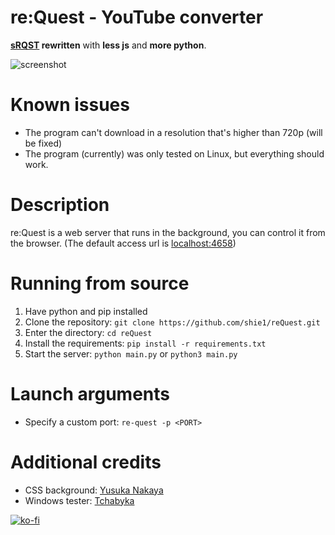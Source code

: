 # re:Quest - YouTube converter
**[sRQST]([https://link](https://github.com/shie1/sRQST)) rewritten** with **less js** and **more python**.

![screenshot](https://i.imgur.com/RkH5Fit.png)

# Known issues
- The program can't download in a resolution that's higher than 720p (will be fixed)
- The program (currently) was only tested on Linux, but everything should work.

# Description
re:Quest is a web server that runs in the background, you can control it from the browser. (The default access url is [localhost:4658](http://localhost:4658))

# Running from source
1. Have python and pip installed
2. Clone the repository: `git clone https://github.com/shie1/reQuest.git`
3. Enter the directory: `cd reQuest`
4. Install the requirements: `pip install -r requirements.txt`
5. Start the server: `python main.py` or `python3 main.py`
# Launch arguments
- Specify a custom port: `re-quest -p <PORT>`
# Additional credits
- CSS background: [Yusuka Nakaya](https://codepen.io/YusukeNakaya)
- Windows tester: [Tchabyka](https://twitter.com/tchabyka_)

[![ko-fi](https://ko-fi.com/img/githubbutton_sm.svg)](https://ko-fi.com/A0A74VIIL)